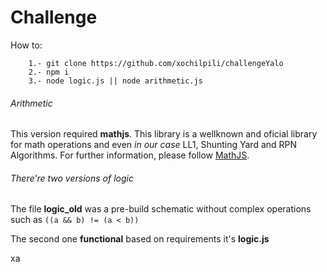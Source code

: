 # Challenge

How to: 
```
	1.- git clone https://github.com/xochilpili/challengeYalo
	2.- npm i
	3.- node logic.js || node arithmetic.js
```

###### Arithmetic

This version required **mathjs**. This library is a wellknown and oficial library for math operations and even _in our case_
LL1, Shunting Yard and RPN Algorithms. For further information, please follow [MathJS](https://mathjs.org/).

###### There're two versions of logic
The file **logic_old** was a pre-build schematic without complex operations such as ```((a && b) != (a < b))```

The second one **functional** based on requirements it's **logic.js**

xa
	
